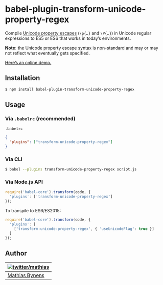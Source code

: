 # babel-plugin-transform-unicode-property-regex

Compile [Unicode property escapes](https://github.com/mathiasbynens/regexpu-core/blob/master/property-escapes.md) (`\p{…}` and `\P{…}`) in Unicode regular expressions to ES5 or ES6 that works in today’s environments.

**Note:** the Unicode property escape syntax is non-standard and may or may not reflect what eventually gets specified.

[Here’s an online demo.](https://mothereff.in/regexpu#input=var+regex+%3D+/%5Cp%7BScript_Extensions%3DGreek%7D/u%3B&unicodePropertyEscape=1)

## Installation

```sh
$ npm install babel-plugin-transform-unicode-property-regex
```

## Usage

### Via `.babelrc` (recommended)

`.babelrc`

```json
{
  "plugins": ["transform-unicode-property-regex"]
}
```

### Via CLI

```sh
$ babel --plugins transform-unicode-property-regex script.js
```

### Via Node.js API

```js
require('babel-core').transform(code, {
  'plugins': ['transform-unicode-property-regex']
});
```

To transpile to ES6/ES2015:

```js
require('babel-core').transform(code, {
  'plugins': [
    ['transform-unicode-property-regex', { 'useUnicodeFlag': true }]
  ]
});
```

## Author

| [![twitter/mathias](https://gravatar.com/avatar/24e08a9ea84deb17ae121074d0f17125?s=70)](https://twitter.com/mathias "Follow @mathias on Twitter") |
|---|
| [Mathias Bynens](https://mathiasbynens.be/) |
